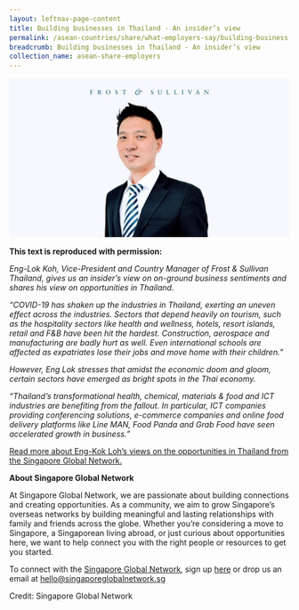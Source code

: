 ```yaml
---
layout: leftnav-page-content
title: Building businesses in Thailand - An insider’s view
permalink: /asean-countries/share/what-employers-say/building-business-thailand/
breadcrumb: Building businesses in Thailand - An insider’s view
collection_name: asean-share-employers
---
```


<img src="\images\asean-employers\building-business.jpg" alt="building business" style="width:800px;" />

**This text is reproduced with permission:** 

*Eng-Lok Koh, Vice-President and Country Manager of Frost & Sullivan Thailand, gives us an insider’s view on on-ground business sentiments and shares his view on opportunities in Thailand.*

*“COVID-19 has shaken up the industries in Thailand, exerting an uneven effect across the industries. Sectors that depend heavily on tourism, such as the hospitality sectors like health and wellness, hotels, resort islands, retail and F&B have been hit the hardest. Construction, aerospace and manufacturing are badly hurt as well. Even international schools are affected as expatriates lose their jobs and move home with their children.”*

*However, Eng Lok stresses that amidst the economic doom and gloom, certain sectors have emerged as bright spots in the Thai economy.*

*“Thailand’s transformational health, chemical, materials & food and ICT industries are benefiting from the fallout. In particular, ICT companies providing conferencing solutions, e-commerce companies and online food delivery platforms like Line MAN, Food Panda and Grab Food have seen accelerated growth in business.”*

[Read more about Eng-Kok Loh’s views on the opportunities in Thailand from the Singapore Global Network.](https://singaporeglobalnetwork.gov.sg/stories/tech/building-businesses-in-thailand-frost-sullivan-vp-and-country-head-eng-lok-koh-shares-an-insiders-view/)


**About Singapore Global Network**

At Singapore Global Network, we are passionate about building connections and creating opportunities. As a community, we aim to grow Singapore’s overseas networks by building meaningful and lasting relationships with family and friends across the globe. Whether you’re considering a move to Singapore, a Singaporean living abroad, or just curious about opportunities here, we want to help connect you with the right people or resources to get you started.

To connect with the [Singapore Global Network](http://www.singaporeglobalnetwork.gov.sg/), sign up [here](http://www.singaporeglobalnetwork.gov.sg/) or drop us an email at <hello@singaporeglobalnetwork.sg>

Credit: Singapore Global Network